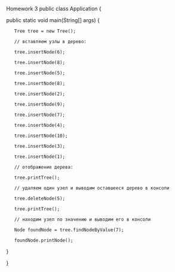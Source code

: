 Homework 3
public class Application {

   public static void main(String[] args) {

       Tree tree = new Tree();

       // вставляем узлы в дерево:

       tree.insertNode(6);

       tree.insertNode(8);

       tree.insertNode(5);

       tree.insertNode(8);

       tree.insertNode(2);

       tree.insertNode(9);

       tree.insertNode(7);

       tree.insertNode(4);

       tree.insertNode(10);

       tree.insertNode(3);

       tree.insertNode(1);

       // отображение дерева:

       tree.printTree();

       // удаляем один узел и выводим оставшееся дерево в консоли

       tree.deleteNode(5);

       tree.printTree();

       // находим узел по значению и выводим его в консоли

       Node foundNode = tree.findNodeByValue(7);

       foundNode.printNode();

   }

}
